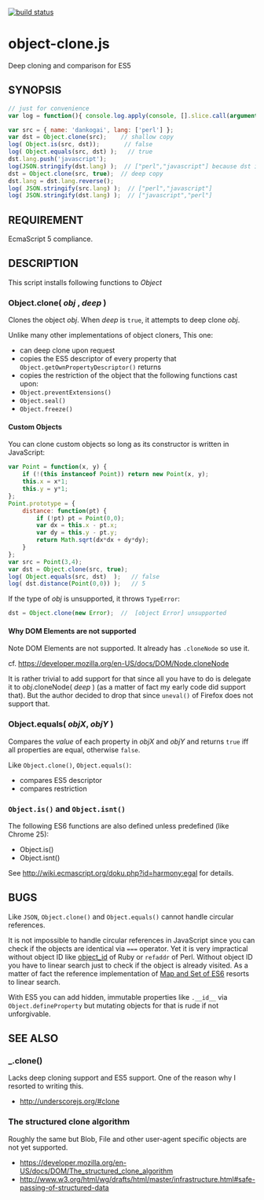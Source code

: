 [![build status](https://secure.travis-ci.org/dankogai/js-object-clone.png)](http://travis-ci.org/dankogai/js-object-clone)

object-clone.js
===============

Deep cloning and comparison for ES5

SYNOPSIS
--------
````javascript
// just for convenience
var log = function(){ console.log.apply(console, [].slice.call(arguments)) };
````
````javascript
var src = { name: 'dankogai', lang: ['perl'] };
var dst = Object.clone(src);    // shallow copy
log( Object.is(src, dst));       // false
log( Object.equals(src, dst) );   // true
dst.lang.push('javascript');
log(JSON.stringify(dst.lang) );  // ["perl","javascript"] because dst is shallow-copied
dst = Object.clone(src, true);  // deep copy
dst.lang = dst.lang.reverse();
log( JSON.stringify(src.lang) );  // ["perl","javascript"]
log( JSON.stringify(dst.lang) );  // ["javascript","perl"]
````

REQUIREMENT
-----------

EcmaScript 5 compliance.

DESCRIPTION
-----------

This script installs following functions to *Object*

### Object.clone( _obj_ , _deep_ )

Clones the object _obj_.  When _deep_ is `true`, it attempts to deep clone _obj_.

Unlike many other implementations of object cloners,  This one:

+ can deep clone upon request
+ copies the ES5 descriptor of every property that `Object.getOwnPropertyDescriptor()` returns
+ copies the restriction of the object that the following functions cast upon:
 + `Object.preventExtensions()`
 + `Object.seal()`
 + `Object.freeze()`

#### Custom Objects

You can clone custom objects so long as its constructor is written in JavaScript:

````javascript
var Point = function(x, y) {
    if (!(this instanceof Point)) return new Point(x, y);
    this.x = x*1;
    this.y = y*1;
};
Point.prototype = {
    distance: function(pt) {
        if (!pt) pt = Point(0,0);
        var dx = this.x - pt.x;
        var dy = this.y - pt.y;
        return Math.sqrt(dx*dx + dy*dy);
    }
};
var src = Point(3,4);
var dst = Object.clone(src, true);
log( Object.equals(src, dst)  );   // false
log( dst.distance(Point(0,0)) );   // 5
````

If the type of _obj_ is unsupported, it throws `TypeError`:

````javascript
dst = Object.clone(new Error);  //  [object Error] unsupported
````
#### Why DOM Elements are not supported

Note DOM Elements are not supported.  It already has `.cloneNode` so use it.

cf. https://developer.mozilla.org/en-US/docs/DOM/Node.cloneNode

It is rather trivial to add support for that since all you have to do is delegate it to _obj_.cloneNode( _deep_ ) (as a matter of fact my early code did support that).  But the author decided to drop that since `uneval()` of Firefox does not support that.

### Object.equals( _objX_, _objY_ )

Compares the _value_ of each property in _objX_ and _objY_ and returns `true` iff all properties are equal, otherwise `false`.

Like `Object.clone()`, `Object.equals()`:

+ compares ES5 descriptor
+ compares restriction

### `Object.is()` and `Object.isnt()`

The following ES6 functions are also defined unless predefined (like Chrome 25):

+ Object.is()
+ Object.isnt()

See http://wiki.ecmascript.org/doku.php?id=harmony:egal for details.

BUGS
----

Like `JSON`, `Object.clone()` and `Object.equals()` cannot handle circular references.

It is not impossible to handle circular references in JavaScript since you can check if the objects are identical via `===` operator. Yet it is very impractical without object ID like [object_id] of Ruby or `refaddr` of Perl.  Without object ID you have to linear search just to check if the object is already visited.  As a matter of fact the reference implementation of [Map and Set of ES6] resorts to linear search.

[object_id]:http://ruby-doc.org/core-2.0/Object.html#method-i-object_id
[refaddr]:http://perldoc.perl.org/Scalar/Util.html
[Map and Set of ES6]: http://wiki.ecmascript.org/doku.php?id=harmony:simple_maps_and_sets

With ES5 you can add hidden, immutable properties like `.__id__` via `Object.defineProperty` but mutating objects for that is rude if not unforgivable.

SEE ALSO
--------

### _.clone()

Lacks deep cloning support and ES5 support.  One of the reason why I resorted to writing this.

+ http://underscorejs.org/#clone

### The structured clone algorithm

Roughly the same but Blob, File and other user-agent specific objects are not yet supported.

+ https://developer.mozilla.org/en-US/docs/DOM/The_structured_clone_algorithm
+ http://www.w3.org/html/wg/drafts/html/master/infrastructure.html#safe-passing-of-structured-data
